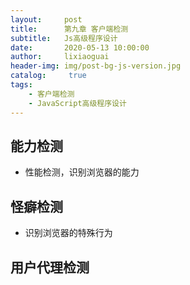 ```yaml
---
layout:     post
title:      第九章 客户端检测
subtitle:   Js高级程序设计
date:       2020-05-13 10:00:00
author:     lixiaoguai
header-img: img/post-bg-js-version.jpg
catalog: 	 true
tags:
    - 客户端检测
    - JavaScript高级程序设计
---
```

## 能力检测 ##
- 性能检测，识别浏览器的能力

## 怪癖检测 ##
- 识别浏览器的特殊行为

## 用户代理检测 ##
